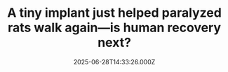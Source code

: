 ---
title: "A tiny implant just helped paralyzed rats walk again—is human recovery next?"
date: 2025-06-28T14:33:26.000Z
category: Health
externalLink: "https://www.sciencedaily.com/releases/2025/06/250627234116.htm"
image: ""
excerpt: "A groundbreaking study from the University of Auckland and Chalmers University of Technology is offering new hope for spinal cord injury patients. Researchers have developed an ultra-thin implant that delivers gentle electric currents directly to the injured spinal cord. This device mimics natural developmental signals to stimulate nerve healing, and in animal trials, it restored movement and touch sensation in…"
---